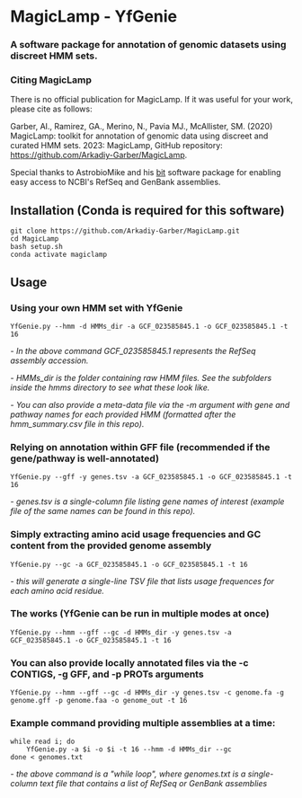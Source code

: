 # MagicLamp - YfGenie
### A software package for annotation of genomic datasets using discreet HMM sets.


### Citing MagicLamp
There is no official publication for MagicLamp. If it was useful for your work, please cite as follows:

Garber, AI., Ramirez, GA., Merino, N., Pavia MJ., McAllister, SM. (2020) MagicLamp: toolkit for annotation of genomic data using discreet and curated HMM sets. 2023: MagicLamp, GitHub repository: https://github.com/Arkadiy-Garber/MagicLamp.

Special thanks to AstrobioMike and his [bit](https://github.com/AstrobioMike/bit) software package for enabling easy access to NCBI's RefSeq and GenBank assemblies.

## Installation (Conda is required for this software)
    git clone https://github.com/Arkadiy-Garber/MagicLamp.git
    cd MagicLamp
    bash setup.sh
    conda activate magiclamp

## Usage

### Using your own HMM set with YfGenie
    YfGenie.py --hmm -d HMMs_dir -a GCF_023585845.1 -o GCF_023585845.1 -t 16

_- In the above command _GCF_023585845.1_ represents the RefSeq assembly accession._

_- HMMs_dir is the folder containing raw HMM files. See the subfolders inside the hmms directory to see what these look like._

_- You can also provide a meta-data file via the -m argument with gene and pathway names for each provided HMM (formatted after the _hmm_summary.csv_ file in this repo)._

### Relying on annotation within GFF file (recommended if the gene/pathway is well-annotated)
    YfGenie.py --gff -y genes.tsv -a GCF_023585845.1 -o GCF_023585845.1 -t 16

_- genes.tsv is a single-column file listing gene names of interest (example file of the same names can be found in this repo)._

### Simply extracting amino acid usage frequencies and GC content from the provided genome assembly
    YfGenie.py --gc -a GCF_023585845.1 -o GCF_023585845.1 -t 16

_- this will generate a single-line TSV file that lists usage frequences for each amino acid residue._

### The works (YfGenie can be run in multiple modes at once)
    YfGenie.py --hmm --gff --gc -d HMMs_dir -y genes.tsv -a GCF_023585845.1 -o GCF_023585845.1 -t 16

### You can also provide locally annotated files via the -c CONTIGS, -g GFF, and -p PROTs arguments
    YfGenie.py --hmm --gff --gc -d HMMs_dir -y genes.tsv -c genome.fa -g genome.gff -p genome.faa -o genome_out -t 16

### Example command providing multiple assemblies at a time:

    while read i; do
        YfGenie.py -a $i -o $i -t 16 --hmm -d HMMs_dir --gc
    done < genomes.txt 

_- the above command is a "while loop", where genomes.txt is a single-column text file that contains a list of RefSeq or GenBank assemblies_
